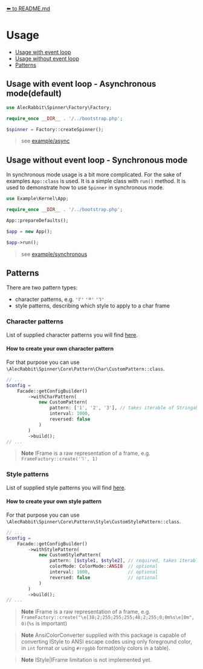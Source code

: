 [⬅️ to README.md](../README.md)
# Usage

+ [Usage with event loop](#ev)
+ [Usage without event loop](#no-ev)
+ [Patterns](#patterns)

## <a name="ev"></a> Usage with event loop - Asynchronous mode(default)

```php
use AlecRabbit\Spinner\Factory\Factory;

require_once __DIR__ . '/../bootstrap.php';

$spinner = Factory::createSpinner();
```
> see [example/async](../example/async)

## <a name="no-ev"></a> Usage without event loop - Synchronous mode

In synchronous mode usage is a bit more complicated. For the sake of examples `App::class` is used. It is a simple class with `run()` method. It is used to demonstrate how to use `Spinner` in synchronous mode.

```php
use Example\Kernel\App;

require_once __DIR__ . '/../bootstrap.php';

App::prepareDefaults();

$app = new App();

$app->run();
```
> see [example/synchronous](../example/synchronous)


## <a name="patterns"></a> Patterns

There are two pattern types:
- character patterns, e.g. `'⠏'` `'⠛'` `'⠹'`
- style patterns, describing which style to apply to a char frame

### Character patterns

List of supplied character patterns you will find [here](patterns.md).

#### How to create your own character pattern

For that purpose you can use `\AlecRabbit\Spinner\Core\Pattern\Char\CustomPattern::class`.

```php
// ...
$config =
    Facade::getConfigBuilder()
        ->withCharPattern(
            new CustomPattern(
                pattern: ['1', '2', '3'], // takes iterable of Stringable|string|IFrame
                interval: 1000, 
                reversed: false
            )
        )
        ->build();
// ...
```
> **Note** IFrame is a raw representation of a frame, e.g. `FrameFactory::create('⠹', 1)` 

### Style patterns

List of supplied style patterns you will find [here](patterns.md).

#### How to create your own style pattern

For that purpose you can use `\AlecRabbit\Spinner\Core\Pattern\Style\CustomStylePattern::class`.

```php
// ...
$config =
    Facade::getConfigBuilder()
        ->withStylePattern(
            new CustomStylePattern(
                pattern: [$style1, $style2], // required, takes iterable of IStyle|IFrame 
                colorMode: ColorMode::ANSI8  // optional
                interval: 1000,              // optional
                reversed: false              // optional
            )
        )
        ->build();
// ...
```
> **Note** IFrame is a raw representation of a frame, e.g. `FrameFactory::create("\e[38;2;255;255;255;48;2;255;0;0m%s\e[0m", 0)`(`%s` is important)

> **Note** AnsiColorConverter supplied with this package is capable of converting IStyle to ANSI escape codes using only foreground color, in `int` format or using `#rrggbb` format(only colors in a table). 

> **Note** IStyle|IFrame limitation is not implemented yet.

